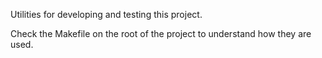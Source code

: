Utilities for developing and testing this project.

Check the Makefile on the root of the project to understand how they are used.